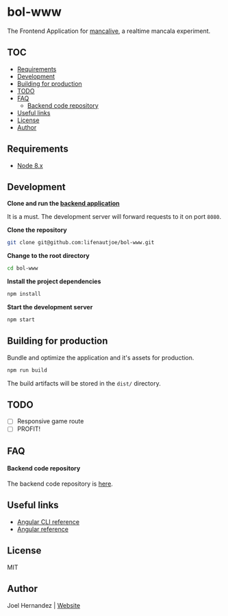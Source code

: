 # bol-www

The Frontend Application for [mancalive](https://secure-cliffs-35079.herokuapp.com/auth), a realtime mancala experiment.

## TOC
- [Requirements](#requirements)
- [Development](#development)
- [Building for production](#building-for-production)
- [TODO](#todo)
- [FAQ](#faq)
  * [Backend code repository](#backend-code-repository)
- [Useful links](#useful-links)
- [License](#license)
- [Author](#author)

## Requirements

* [Node 8.x](https://nodejs.org/en/)

## Development

**Clone and run the [backend application](https://github.com/lifenautjoe/bol)**

It is a must.
The development server will forward requests to it on port `8080`.

**Clone the repository**

```sh
git clone git@github.com:lifenautjoe/bol-www.git
```

**Change to the root directory**

```sh
cd bol-www
```

**Install the project dependencies**

```sh
npm install
```

**Start the development server**

```sh
npm start
```

## Building for production

Bundle and optimize the application and it's assets for production.

```bash
npm run build
```
The build artifacts will be stored in the `dist/` directory.

## TODO

- [ ] Responsive game route
- [ ] PROFIT!

## FAQ

#### Backend code repository
The backend code repository is [here](https://github.com/lifenautjoe/bol).

## Useful links

* [Angular CLI reference](https://github.com/angular/angular-cli/blob/master/README.md)
* [Angular reference](https://angular.io/docs)

## License

MIT

## Author

Joel Hernandez  | [Website](www.lifenautjoe.com)
